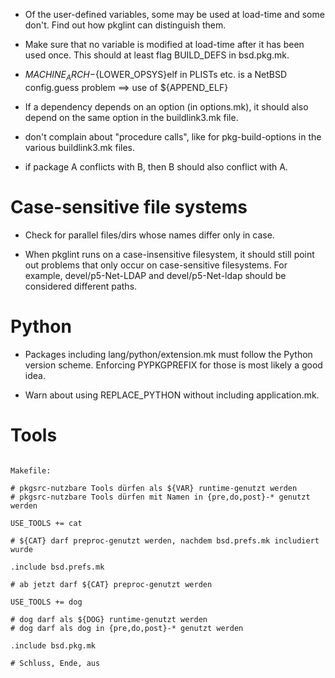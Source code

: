 * Of the user-defined variables, some may be used at load-time and some
  don't. Find out how pkglint can distinguish them.

* Make sure that no variable is modified at load-time after it has been
  used once. This should at least flag BUILD_DEFS in bsd.pkg.mk.

* ${MACHINE_ARCH}-${LOWER_OPSYS}elf in PLISTs etc. is a NetBSD config.guess
  problem ==> use of ${APPEND_ELF}

* If a dependency depends on an option (in options.mk), it should also
  depend on the same option in the buildlink3.mk file.

* don't complain about "procedure calls", like for pkg-build-options in
  the various buildlink3.mk files.

* if package A conflicts with B, then B should also conflict with A.

# Case-sensitive file systems

* Check for parallel files/dirs whose names differ only in case.

* When pkglint runs on a case-insensitive filesystem, it should still
  point out problems that only occur on case-sensitive filesystems. For
  example, devel/p5-Net-LDAP and devel/p5-Net-ldap should be considered
  different paths.

# Python

* Packages including lang/python/extension.mk must follow the Python version
  scheme. Enforcing PYPKGPREFIX for those is most likely a good idea.

* Warn about using REPLACE_PYTHON without including application.mk.

# Tools

```no-highlighting

Makefile:

# pkgsrc-nutzbare Tools dürfen als ${VAR} runtime-genutzt werden
# pkgsrc-nutzbare Tools dürfen mit Namen in {pre,do,post}-* genutzt werden

USE_TOOLS += cat

# ${CAT} darf preproc-genutzt werden, nachdem bsd.prefs.mk includiert wurde

.include bsd.prefs.mk

# ab jetzt darf ${CAT} preproc-genutzt werden

USE_TOOLS += dog

# dog darf als ${DOG} runtime-genutzt werden
# dog darf als dog in {pre,do,post}-* genutzt werden

.include bsd.pkg.mk

# Schluss, Ende, aus
```
